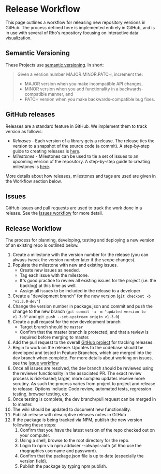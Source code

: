 # Release Workflow

This page outlines a workflow for releasing new repository versions in GitHub. The process defined here is implemented entirely in GitHub, and is in use with several of Rho's repository focusing on interactive data visualization. 

## Semantic Versioning
These Projects use [semantic versioning](http://semver.org/). In short: 

> Given a version number MAJOR.MINOR.PATCH, increment the:
> 
> - MAJOR version when you make incompatible API changes,
> - MINOR version when you add functionality in a backwards-compatible manner, and
> - PATCH version when you make backwards-compatible bug fixes.

## GitHub releases
Releases are a standard feature in GitHub. We implement them to track version as follows: 
- _Releases_ - Each version of a library gets a release. The release ties the version to a snapshot of the source code (a commit). A step-by-step guide to creating releases is [here](https://help.github.com/articles/creating-releases/). 
- _Milestones_  - Milestones can be used to tie a set of issues to an upcoming version of the repository. A step-by-step guide to creating milestones is [here](https://help.github.com/articles/creating-and-editing-milestones-for-issues-and-pull-requests/).

More details about how releases, milestones and tags are used are given in the Workflow section below. 

## Issues
GitHub issues and pull requests are used to track the work done in a release. See the [Issues workflow](https://github.com/RhoInc/open-source-handbook/blob/master/workflow/issues/README.md) for more detail.

## Release Workflow
The process for planning, developing, testing and deploying a new version of an existing repo is outlined below. 

1. Create a milestone with the version number for the release (you can always tweak the version number later if the scope changes). 
2. Populate the milestone with new and existing issues. 
   - Create new issues as needed. 
   - Tag each issue with the milestone.
   - It's good practice to review all existing issues for the project (i.e. the backlog) at this time as well.
   - Assign all issues to be included in the release to a developer
3. Create a "development branch" for the new version (`git checkout -b "v1.3.0-dev"`)
4. Change the version number in package.json and commit and push the change to the new branch (`git commit -a -m "updated version to v1.3.0"` and `git push --set-upstream origin v1.3.0`)
5. Create a pull request for the new development branch
   - Target branch should be `master`
   - Confirm that the master branch is protected, and that a review is required before merging to master. 
6. Add the pull request to the overall [GitHub project](https://github.com/orgs/RhoInc/projects/1) for tracking releases.
7. Begin to work on the release. Updates to the codebase should be developed and tested in Feature Branches, which are merged into the dev branch when complete. For more details about working on issues, see the [issue workflow](https://github.com/RhoInc/open-source-handbook/blob/master/workflow/issues/README.md)
7. Once all issues are resolved, the dev branch should be reviewed using the reviewer functionality in the associated PR. The exact review process is risk-based; larger, more complex updates receive more scrutiny. As such the process varies from project to project and release to release. Options include: Code review, automated tests, regression testing, browser testing, etc.
8. Once testing is complete, the dev branch/pull request can be merged in to master. 
9. The wiki should be updated to document new functionality. 
10. Publish release with descriptive releases notes in GitHub
11. If the package is being tracked via NPM, publish the new version following these steps:  
     1. Confirm that you have the latest version of the repo checked out on your computer.
     2. Using a shell, browse to the root directory for the repo.
     3. Login to npm via npm adduser --always-auth (at Rho use the rhographics username and password).
     4. Confirm that the package.json file is up to date (especially the version field).
     5. Publish the package by typing npm publish.
